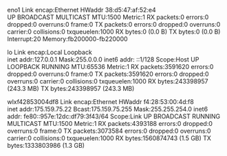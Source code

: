 eno1      Link encap:Ethernet  HWaddr 38:d5:47:af:52:e4  
          UP BROADCAST MULTICAST  MTU:1500  Metric:1
          RX packets:0 errors:0 dropped:0 overruns:0 frame:0
          TX packets:0 errors:0 dropped:0 overruns:0 carrier:0
          collisions:0 txqueuelen:1000 
          RX bytes:0 (0.0 B)  TX bytes:0 (0.0 B)
          Interrupt:20 Memory:fb200000-fb220000 

lo        Link encap:Local Loopback  
          inet addr:127.0.0.1  Mask:255.0.0.0
          inet6 addr: ::1/128 Scope:Host
          UP LOOPBACK RUNNING  MTU:65536  Metric:1
          RX packets:3591620 errors:0 dropped:0 overruns:0 frame:0
          TX packets:3591620 errors:0 dropped:0 overruns:0 carrier:0
          collisions:0 txqueuelen:1000 
          RX bytes:243398957 (243.3 MB)  TX bytes:243398957 (243.3 MB)

wlxf42853004df8 Link encap:Ethernet  HWaddr f4:28:53:00:4d:f8  
          inet addr:175.159.75.22  Bcast:175.159.75.255  Mask:255.255.254.0
          inet6 addr: fe80::957e:12dc:df79:3f43/64 Scope:Link
          UP BROADCAST RUNNING MULTICAST  MTU:1500  Metric:1
          RX packets:4393188 errors:0 dropped:0 overruns:0 frame:0
          TX packets:3073584 errors:0 dropped:0 overruns:0 carrier:0
          collisions:0 txqueuelen:1000 
          RX bytes:1560874743 (1.5 GB)  TX bytes:1333803986 (1.3 GB)


